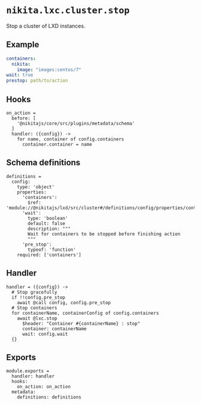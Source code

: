 
# `nikita.lxc.cluster.stop`

Stop a cluster of LXD instances.

## Example

```yaml
containers:
  nikita:
    image: "images:centos/7"
wait: true
prestop: path/to/action
```

## Hooks

    on_action =
      before: [
        '@nikitajs/core/src/plugins/metadata/schema'
      ]
      handler: ({config}) ->
        for name, container of config.containers
          container.container = name

## Schema definitions

    definitions =
      config:
        type: 'object'
        properties:
          'containers':
            $ref: 'module://@nikitajs/lxd/src/cluster#/definitions/config/properties/containers'
          'wait':
            type: 'boolean'
            default: false
            description: """
            Wait for containers to be stopped before finishing action
            """
          'pre_stop':
            typeof: 'function'
        required: ['containers']

## Handler

    handler = ({config}) ->
      # Stop gracefully
      if !!config.pre_stop
        await @call config, config.pre_stop
      # Stop containers
      for containerName, containerConfig of config.containers
        await @lxc.stop
          $header: "Container #{containerName} : stop"
          container: containerName
          wait: config.wait
      {}

## Exports

    module.exports =
      handler: handler
      hooks:
        on_action: on_action
      metadata:
        definitions: definitions
